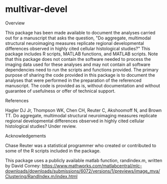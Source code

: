 # multivar-devel
Overview

This package has been made available to document the analyses carried out for a manuscript that asks the question, "Do aggregate, multimodal structural neuroimaging measures replicate regional developmental differences observed in highly cited cellular histological studies?" This package includes R scripts, MATLAB functions, and MATLAB scripts. Note that this package does not contain the software needed to process the imaging data used for these analyses and may not contain all software dependencies need to run the scripts and functions provided. The primary purpose of sharing the code provided in this package is to document the analyses that were performed in the preparation of the referenced manuscript. The code is provided as is, without documentation and without guarantee of usefulness or offer of technical support.


References

Hagler DJ Jr, Thompson WK, Chen CH, Reuter C, Akshoomoff N, and Brown TT. Do aggregate, multimodal structural neuroimaging measures replicate regional developmental differences observed in highly cited cellular histological studies? Under review.


Acknowledgements

Chase Reuter was a statistical programmer who created or contributed to some of the R scripts included in the package.

This package uses a publicly available matlab function, randindex.m, written by David Corney: https://www.mathworks.com/matlabcentral/mlc-downloads/downloads/submissions/6072/versions/1/previews/image_mva/Clustering/RandIndex.m/index.html
